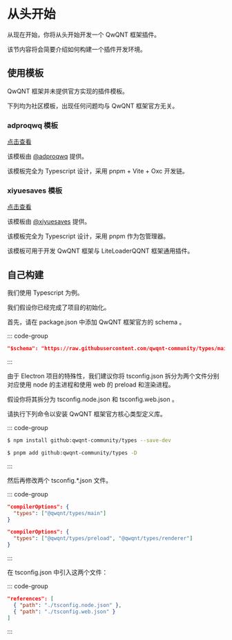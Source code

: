 # 从头开始

从现在开始，你将从头开始开发一个 QwQNT 框架插件。

该节内容将会简要介绍如何构建一个插件开发环境。

## 使用模板

QwQNT 框架并未提供官方实现的插件模板。

下列均为社区模板，出现任何问题均与 QwQNT 框架官方无关。

### adproqwq 模板

[点击查看](https://github.com/adproqwq/QwQNT-PluginTemplate-Vite-pnpm/)

该模板由 [@adproqwq](https://github.com/adproqwq/) 提供。

该模板完全为 Typescript 设计，采用 pnpm + Vite + Oxc 开发链。

### xiyuesaves 模板

[点击查看](https://github.com/xiyuesaves/ts-plugin-template/)

该模板由 [@xiyuesaves](https://github.com/xiyuesaves/) 提供。

该模板完全为 Typescript 设计，采用 pnpm 作为包管理器。

该模板可用于开发 QwQNT 框架与 LiteLoaderQQNT 框架通用插件。

## 自己构建

我们使用 Typescript 为例。

我们假设你已经完成了项目的初始化。

首先，请在 package.json 中添加 QwQNT 框架官方的 schema 。

::: code-group

```json [package.json]
"$schema": "https://raw.githubusercontent.com/qwqnt-community/types/main/plugin.schema.json"
```

:::

由于 Electron 项目的特殊性，我们建议你将 tsconfig.json 拆分为两个文件分别对应使用 node 的主进程和使用 web 的 preload 和渲染进程。

假设你将其拆分为 tsconfig.node.json 和 tsconfig.web.json 。

请执行下列命令以安装 QwQNT 框架官方核心类型定义库。

::: code-group

```sh [npm]
$ npm install github:qwqnt-community/types --save-dev
```

```sh [pnpm]
$ pnpm add github:qwqnt-community/types -D
```

:::

然后再修改两个 tsconfig.*.json 文件。

::: code-group

```json [tsconfig.node.json]
"compilerOptions": {
  "types": ["@qwqnt/types/main"]
}
```

```json [tsconfig.web.json]
"compilerOptions": {
  "types": ["@qwqnt/types/preload", "@qwqnt/types/renderer"]
}
```

:::

在 tsconfig.json 中引入这两个文件：

::: code-group

```json [tsconfig.json]
"references": [
  { "path": "./tsconfig.node.json" },
  { "path": "./tsconfig.web.json" }
]
```

:::